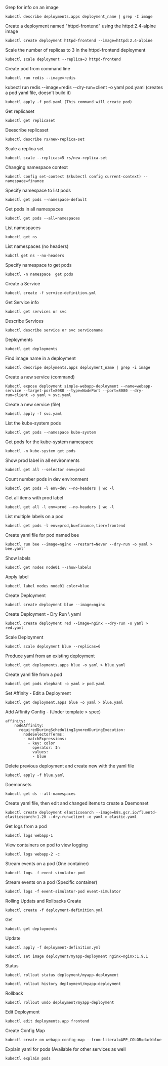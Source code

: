 Grep for info on an image
```
kubectl describe deployments.apps deployment_name | grep -I image
```
Create a deployment named "httpd-frontend" using the httpd:2.4-alpine image
```
kubectl create deployment httpd-frontend --image=httpd:2.4-alpine
```
Scale the number of replicas to 3 in the httpd-frontend deployment
```
kubectl scale deployment --replica=3 httpd-frontend
```
Create pod from command line
```
kubectl run redis --image=redis
```
kubectl run redis --image=redis --dry-run=client -o yaml pod.yaml (creates a pod yaml file, doesn't build it)
```
kubectl apply -f pod.yaml (This command will create pod)
```
Get replicaset
```
kubectl get replicaset
```
Deescribe replicaset
```
kubectl describe rs/new-replica-set
```
Scale a replica set
```
kubectl scale --replicas=5 rs/new-replica-set
```
Changing namespace context
```
kubectl config set-context $(kubectl config current-context) --namespace=finance
```
Specify namespace to list pods
```
kubectl get pods --namespace-default
```
Get pods in all namespaces
```
kubectl get pods --all=namespaces
```
List namespaces
```
kubectl get ns
```
List namespaces (no headers)
```
kubctl get ns --no-headers 
```
Specify namespace to get pods
```
kubectl -n namespace  get pods
```
Create a Service
```
kubectl create -f service-definition.yml
```
Get Service info
```
kubectl get services or svc
```
Describe Services
```
kubectl describe service or svc servicename
```
Deployments
```
kubectl get deployments
```
Find image name in a deployment
```
kubectl descripe deplyments.apps deployment_name | grep -i image
```
Create a new service (command) 
```
Kubectl expose deployment simple-webapp-deployment --name=webapp-service --target-port=8080 --type=NodePort --port=8080 --dry-run=client -o yaml > svc.yaml
```
Create a new service (file)
```
kubectl apply -f svc.yaml
```
List the kube-system pods
```
kubectl get pods --namespace kube-system
```
Get pods for the kube-system namespace
```
kubectl -n kube-system get pods
```
Show prod label in all environments
```
kubectl get all --selector env=prod
```
Count number pods in dev environment
```
kubectl get pods -l env=dev --no-headers | wc -l
```
Get all items with prod label
```
kubectl get all -l env=prod --no-headers | wc -l
```
List multiple labels on a pod
```
kubectl get pods -l env=prod,bu=finance,tier=frontend
```
Create yaml file for pod named bee
```
kubectl run bee --image=nginx --restart=Never --dry-run -o yaml > bee.yaml`
```
Show labels
```
kubectl get nodes node01 --show-labels
```
Apply label 
```
kubectl label nodes node01 color=blue
```
Create Deployment
```
kubectl create deployment blue --image=nginx
```
Create Deployment - Dry Run \ yaml
```
kubectl create deployment red --image=nginx --dry-run -o yaml > red.yaml
```
Scale Deployment 
```
kubectl scale deployment blue --replicas=6
```
Produce yaml from an existing deployment
```
kubectl get deployments.apps blue -o yaml > blue.yaml
```
Create yaml file from a pod
```
kubectl get pods elephant -o yaml > pod.yaml
```
Set Affinity - Edit a Deployment
```
kubectl get deployment.apps blue -o yaml > blue.yaml
```
Add Affinity Config - (Under template > spec)
```
affinity:
    nodeAffinity:
      requiredDuringSchedulingIgnoredDuringExecution:
        nodeSelectorTerms:
        - matchExpressions:
          - key: color
            operator: In
            values:
            - blue          
```
Delete previous deployment and create new with the yaml file
```
kubectl apply -f blue.yaml
```
Daemonsets
```
kubectl get ds --all-namespaces
```
Create yaml file, then edit and changed items to create a Daemonset
```
kubectl create deployment elasticsearch --image=k8s.gcr.io/fluentd-elasticsearch:1.20 --dry-run=client -o yaml > elastic.yaml
```
Get logs from a pod
```
kubectl logs webapp-1
```
View containers on pod to view logging
```
kubectl logs webapp-2 -c
```
Stream events on a pod (One container)
```
kubectl logs -f event-simulator-pod
```
Stream events on a pod (Specific container)
```
kubectl logs -f event-simulator-pod event-simulator
```
Rolling Updats and Rollbacks
Create
```
kubectl create -f deployment-definition.yml
```
Get
```
kubectl get deployments
```
Update
```
kubectl apply -f deployment-definition.yml
```
```
kubectl set image deployment/myapp-deployment nginx=nginx:1.9.1
```
Status
```
kubectl rollout status deployment/myapp-deployment
```
```
kubectl rollout history deployment/myapp-deployment
```
Rollback
```
kubectl rollout undo deployment/myapp-deployment
```
Edit Deployment
```
kubectl edit deployments.app frontend
```
Create Config Map
```
kubectl create cm webapp-config-map --from-literal=APP_COLOR=darkblue
```
Explain yaml for pods (Available for other services as well
```
kubectl explain pods
```





            
